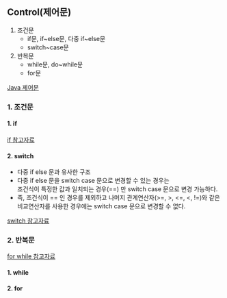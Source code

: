 ## Control(제어문)

1. 조건문
   - if문, if~else문, 다중 if~else문
   - switch~case문
2. 반복문
   - while문, do~while문
   - for문

[Java 제어문](<https://github.com/hyeah0/SmartWeb_Contents_WebApplication_developer_class/blob/main/1_Java/day02~04_%EC%A0%9C%EC%96%B4%EB%AC%B8(Control).md>)

### 1. 조건문

#### 1. if

[if 참고자료](https://github.com/hyeah0/Javascript/blob/master/Javascript_udemy/6_If/index6_If.js)

#### 2. switch

- 다중 if else 문과 유사한 구조
- 다중 if else 문을 switch case 문으로 변경할 수 있는 경우는 <br>
  조건식이 특정한 값과 일치되는 경우(==) 만 switch case 문으로 변경 가능하다.
- 즉, 조건식이 == 인 경우를 제외하고 나머지 관계연산자(>=, >, <=, <, !=)와
  같은 비교연산자를 사용한 경우에는 switch case 문으로 변경할 수 없다.

[switch 참고자료](https://github.com/hyeah0/Javascript/blob/master/Javascript_udemy/8_Switch/index8_Switch.js)

### 2. 반복문

[for while 참고자료](https://github.com/hyeah0/Javascript/blob/master/Javascript_udemy/9_For_While/index9_For_While.js)

#### 1. while

#### 2. for
